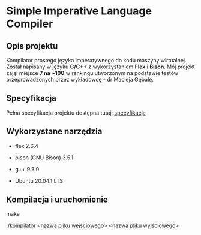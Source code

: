 # Simple Imperative Language Compiler

## Opis projektu

Kompilator prostego języka imperatywnego do kodu maszyny wirtualnej. Został napisany w języku **C/C++** z wykorzystaniem **Flex** i **Bison**. Mój projekt zajął miejsce **7 na ~100** w rankingu utworzonym na podstawie testów przeprowadzonych przez wykładowcę - dr Macieja Gębalę.

## Specyfikacja

Pełna specyfikacja projektu dostępna tutaj: [specyfikacja](spec/specification.pdf)

## Wykorzystane narzędzia

* flex 2.6.4

* bison (GNU Bison) 3.5.1

* g++ 9.3.0

* Ubuntu 20.04.1 LTS

## Kompilacja i uruchomienie

make  

./kompilator <nazwa pliku wejściowego> <nazwa pliku wyjściowego>


